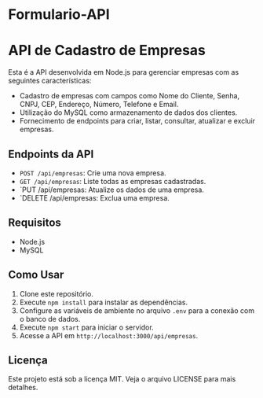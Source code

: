 ﻿# Formulario-API

# API de Cadastro de Empresas
Esta é a API desenvolvida em Node.js para gerenciar empresas com as seguintes características:
- Cadastro de empresas com campos como Nome do Cliente, Senha, CNPJ, CEP, Endereço, Número, Telefone e Email.
- Utilização do MySQL como armazenamento de dados dos clientes.
- Fornecimento de endpoints para criar, listar, consultar, atualizar e excluir empresas.

## Endpoints da API
- `POST /api/empresas`: Crie uma nova empresa.
- `GET /api/empresas`: Liste todas as empresas cadastradas.
- `PUT /api/empresas: Atualize os dados de uma empresa.
- `DELETE /api/empresas: Exclua uma empresa.

## Requisitos
- Node.js
- MySQL

## Como Usar
1. Clone este repositório.
2. Execute `npm install` para instalar as dependências.
3. Configure as variáveis de ambiente no arquivo `.env` para a conexão com o banco de dados.
4. Execute `npm start` para iniciar o servidor.
5. Acesse a API em `http://localhost:3000/api/empresas`.

## Licença
Este projeto está sob a licença MIT. Veja o arquivo LICENSE para mais detalhes.

